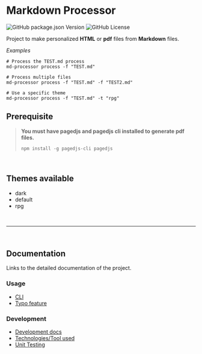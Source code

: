 # Markdown Processor

![GitHub package.json Version](https://img.shields.io/github/package-json/v/Adaendra/markdown_processor?color=brightgreen) ![GitHub License](https://img.shields.io/github/license/Adaendra/markdown_processor)

Project to make personalized **HTML** or **pdf** files from **Markdown** files.

*Examples*
```
# Process the TEST.md process
md-processor process -f "TEST.md"

# Process multiple files
md-processor process -f "TEST.md" -f "TEST2.md"

# Use a specific theme
md-processor process -f "TEST.md" -t "rpg"
```

## Prerequisite
> **You must have pagedjs and pagedjs cli installed to generate pdf files.**
> ```
> npm install -g pagedjs-cli pagedjs
> ```

<br/>

## Themes available
- dark
- default
- rpg

<br/>

---

<br/>

## Documentation
Links to the detailed documentation of the project.

### Usage
- [CLI](./documentation/cli.md)
- [Typo feature](./documentation/typo_feature.md)

### Development
- [Development docs](./documentation/development.md)
- [Technologies/Tool used](./documentation/references.md)
- [Unit Testing](./documentation/unit_testing.md)


